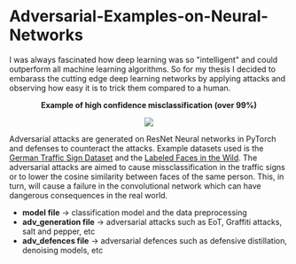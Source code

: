 # Adversarial-Examples-on-Neural-Networks
I was always fascinated how deep learning was so "intelligent" and could outperform all machine learning algorithms. So for my thesis I decided to embarass the cutting edge deep learning networks by applying attacks and observing how easy it is to trick them compared to a human.
<p align="center"><b> Example of high confidence misclassification (over 99%) </b></p>
<p align="center">
  <img src="https://github.com/KKarrasKallidromitis/Adversarial-Examples-on-Neural-Networks/blob/master/misclassification_sample.png">
</p>

Adversarial attacks are generated on ResNet Neural networks in PyTorch and defenses to counteract the attacks. Example datasets used is the [German Traffic Sign Dataset](http://benchmark.ini.rub.de/?section=gtsrb&subsection=dataset) and the [Labeled Faces in the Wild](http://vis-www.cs.umass.edu/lfw/). The adversarial attacks are aimed to cause missclassification in the traffic signs or to lower the cosine similarity between faces of the same person. This, in turn, will cause a failure in the convolutional network which can have dangerous consequences in the real world.

*  **model file** -> classification model and the data preprocessing
*  **adv_generation file** -> adversarial attacks such as EoT, Graffiti attacks, salt and pepper, etc
*  **adv_defences file** -> adversarial defences such as defensive distillation, denoising models, etc




